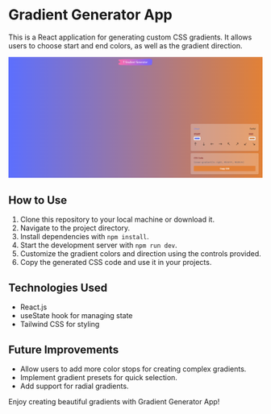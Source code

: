 # Gradient Generator App

This is a React application for generating custom CSS gradients. It allows users to choose start and end colors, as well as the gradient direction.

![T Gradient Generator](./src/assets/imgs/t_gradien_generator_2.png)

## How to Use

1. Clone this repository to your local machine or download it.
2. Navigate to the project directory.
3. Install dependencies with `npm install`.
4. Start the development server with `npm run dev`.
6. Customize the gradient colors and direction using the controls provided.
7. Copy the generated CSS code and use it in your projects.


## Technologies Used

- React.js
- useState hook for managing state
- Tailwind CSS for styling

## Future Improvements

- Allow users to add more color stops for creating complex gradients.
- Implement gradient presets for quick selection.
- Add support for radial gradients.

Enjoy creating beautiful gradients with Gradient Generator App!
